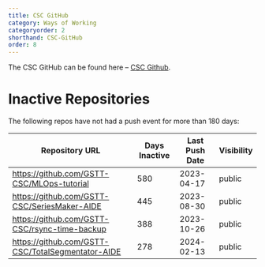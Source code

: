 ```yaml
---
title: CSC GitHub
category: Ways of Working
categoryorder: 2
shorthand: CSC-GitHub
order: 8
---
```


The CSC GitHub can be found here – <a href="https://github.com/GSTT-CSC/">CSC Github</a>.

# Inactive Repositories

The following repos have not had a push event for more than 180 days:

| Repository URL | Days Inactive | Last Push Date | Visibility |
| --- | --- | --- | --- |
| https://github.com/GSTT-CSC/MLOps-tutorial | 580 | 2023-04-17 | public |
| https://github.com/GSTT-CSC/SeriesMaker-AIDE | 445 | 2023-08-30 | public |
| https://github.com/GSTT-CSC/rsync-time-backup | 388 | 2023-10-26 | public |
| https://github.com/GSTT-CSC/TotalSegmentator-AIDE | 278 | 2024-02-13 | public |
